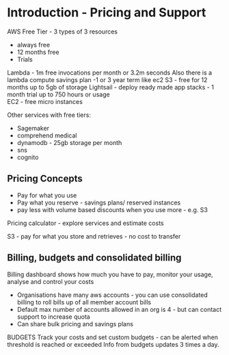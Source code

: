 # Introduction - Pricing and Support

AWS Free Tier - 3 types of 3 resources 
* always free
* 12 months free
* Trials

Lambda - 1m free invocations per month or 3.2m seconds
    Also there is a lambda compute savings plan -1 or 3 year term like ec2 
S3 - free for 12 months up to 5gb of storage 
Lightsail - deploy ready made app stacks - 1 month trial up to 750 hours or usage  
EC2 - free micro instances 


Other services with free tiers:
* Sagemaker
* comprehend medical
* dynamodb - 25gb storage per month
* sns
* cognito

## Pricing Concepts 
* Pay for what you use
* Pay what you reserve - savings plans/ reserved instances
* pay less with volume based discounts when you use more  - e.g. S3 

Pricing calculator - explore services and estimate costs

S3 - pay for what you store and retrieves - no cost to transfer

## Billing, budgets and consolidated billing
Billing dashboard shows how much you have to pay, monitor your usage, analyse and control your costs

* Organisations have many aws accounts - you can use consolidated billing to roll bills up of all member account bills
* Default max number of accounts allowed in an org is 4 - but can contact support to increase quota
* Can share bulk pricing and savings plans

BUDGETS
Track your costs and set custom budgets - can be alerted when threshold is reached or exceeded
Info from budgets updates 3 times a day. 